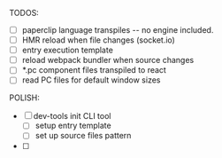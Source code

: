 TODOS:

- [ ] paperclip language transpiles -- no engine included.
- [ ] HMR reload when file changes (socket.io)
- [ ] entry execution template
- [ ] reload webpack bundler when source changes
- [ ] *.pc component files transpiled to react
- [ ] read PC files for default window sizes

POLISH:

- [ ] dev-tools init CLI tool
  - [ ] setup entry template
  - [ ] set up source files pattern
- [ ] 